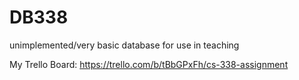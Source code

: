 # DB338
unimplemented/very basic database for use in teaching


My Trello Board: https://trello.com/b/tBbGPxFh/cs-338-assignment
